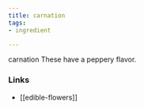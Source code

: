 ```yaml
---
title: carnation
tags:
- ingredient

---
```

carnation These have a peppery flavor.

### Links

* [[edible-flowers]]
